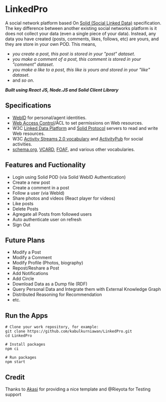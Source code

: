 # LinkedPro

A social network platform based On [Solid (Social Linked Data)](https://solidproject.org/) specification. The key difference between another existing social networks platform is it does not collect your data (even a single piece of your data). Instead, any data you have created (posts, comments, likes, follows, etc) are yours, and they are store in your own POD. This means,
* *you create a post, this post is stored in your "post" dataset*.
* *you make a comment of a post, this comment is stored in your "comment" dataset*.
* *you make a like to a post, this like is yours and stored in your "like" dataset*.
* and *so on*.


**_Built using React JS, Node.JS and Solid Client Library_**

## Specifications

* [WebID](https://www.w3.org/2005/Incubator/webid/spec/identity/) for personal/agent identities.
* [Web Access Control](https://solidproject.org/TR/wac)/ACL to set permissions on Web resources.
* W3C [Linked Data Platform](http://www.w3.org/TR/ldp/) and [Solid Protocol](https://solidproject.org/TR/protocol) servers to read and write Web resources.
* W3C [Activity Streams 2.0 vocabulary](https://www.w3.org/TR/activitystreams-vocabulary) and [ActivityPub](https://www.w3.org/TR/activitypub/) for social activities.
* [schema.org](http://schema.org/), [VCARD](https://www.w3.org/TR/vcard-rdf/), [FOAF](http://xmlns.com/foaf/0.1/),  and various other vocabularies.

## Features and Fuctionality

-   Login using Solid POD (via Solid WebID Authentication)
-   Create a new post
-   Create a comment in a post
-   Follow a user (via WebId)
-   Share photos and videos (React player for videos)
-   Like posts
-   Delete Posts
-   Agregate all Posts from followed users
-   Auto authenticate user on refresh
-   Sign Out

## Future Plans

-   Modify a Post
-   Modify a Comment
-   Modify Profile (Photos, biography)
-   Repost/Reshare a Post
-   Add Notifications
-   Add Circle
-   Download Data as a Dump file (RDF)
-   Query Personal Data and Integrate them with External Knowledge Graph
-   Distributed Reasoning for Recommendation
-   etc.

## Run the Apps

```text
# Clone your work repository, for example:
git clone https://github.com/kabulkurniawan/LinkedPro.git
cd LinkedPro

# Install packages
npm ci

# Run packages
npm start

```
## Credit
Thanks to [Akasi](https://github.com/AKASI1) for providing a nice template and @Rieyota for Testing support



